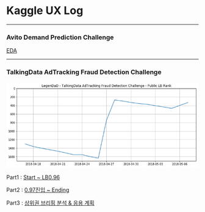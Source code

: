 # Kaggle UX Log


---

### Avito Demand Prediction Challenge

[EDA](Avito/Avito_Code/EDA.html)

---
### TalkingData AdTracking Fraud Detection Challenge

![](AdT/output/scoregraph.png)

Part1 : [Start ~ LB0.96](AdT/Note/Part1.md)


Part2 : [0.97진입 ~ Ending](AdT/Note/Part2.md)  


Part3 : [상위권 브리핑 분석 & 응용 계획](AdT/Note/Part3.md)  
